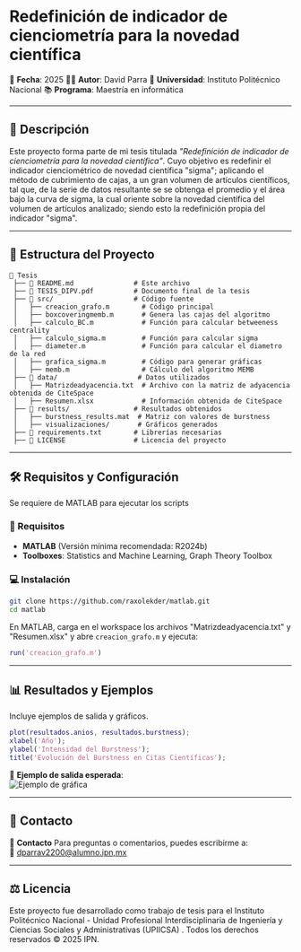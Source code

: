 # **Redefinición de indicador de cienciometría para la novedad científica**

📅 **Fecha**: 2025 
👨‍🎓 **Autor**: David Parra 
🏫 **Universidad**: Instituto Politécnico Nacional 
📚 **Programa**: Maestría en informática 

---

## **📌 Descripción**

 
Este proyecto forma parte de mi tesis titulada *"Redefinición de indicador de cienciometría para la novedad científica"*. Cuyo objetivo es redefinir el indicador cienciométrico de novedad científica "sigma"; aplicando el método de cubrimiento de cajas, a un gran volumen de artículos científicos, tal que, de la serie de datos resultante se se obtenga el promedio y el área bajo la curva de sigma, la cual oriente sobre la novedad científica del volumen de artículos analizado; siendo esto la redefinición propia del indicador "sigma".

---

## **📁 Estructura del Proyecto**

```plaintext
📂 Tesis
 ├── 📜 README.md               # Este archivo
 ├── 📜 TESIS_DIPV.pdf          # Documento final de la tesis
 ├── 📂 src/                    # Código fuente
 │   ├── creacion_grafo.m        # Código principal
 │   ├── boxcoveringmemb.m       # Genera las cajas del algoritmo
 │   ├── calculo_BC.m            # Función para calcular betweeness centrality
 │   ├── calculo_sigma.m         # Función para calcular sigma
 │   ├── diameter.m              # Función para calcular el diametro de la red
 │   ├── grafica_sigma.m         # Código para generar gráficas
 │   ├── memb.m                  # Cálculo del algoritmo MEMB
 ├── 📂 data/                    # Datos utilizados
 │   ├── Matrizdeadyacencia.txt  # Archivo con la matriz de adyacencia obtenida de CiteSpace
 │   ├── Resumen.xlsx            # Información obtenida de CiteSpace
 ├── 📂 results/                # Resultados obtenidos
 │   ├── burstness_results.mat  # Matriz con valores de burstness
 │   ├── visualizaciones/       # Gráficos generados
 ├── 📜 requirements.txt        # Librerías necesarias
 ├── 📜 LICENSE                 # Licencia del proyecto
```

---

## **🛠 Requisitos y Configuración**
Se requiere de MATLAB para ejecutar los scripts

### **🔧 Requisitos**
- **MATLAB** (Versión mínima recomendada: R2024b)  
- **Toolboxes**: Statistics and Machine Learning, Graph Theory Toolbox   

### **💻 Instalación**

```bash
git clone https://github.com/raxolekder/matlab.git
cd matlab
```

En MATLAB, carga en el workspace los archivos "Matrizdeadyacencia.txt" y "Resumen.xlsx" y abre `creacion_grafo.m` y ejecuta:

```matlab
run('creacion_grafo.m')
```
---

## **📊 Resultados y Ejemplos**
Incluye ejemplos de salida y gráficos.

```matlab
plot(resultados.anios, resultados.burstness);
xlabel('Año');
ylabel('Intensidad del Burstness');
title('Evolución del Burstness en Citas Científicas');
```

📌 **Ejemplo de salida esperada**:  
![Ejemplo de gráfica](results/visualizaciones/burstness_plot.png)

---

## **📝 Contacto**

📌 **Contacto**
Para preguntas o comentarios, puedes escribirme a:  
📧 [dparrav2200@alumno.ipn,mx](mailto:dparrav2200@alumno.ipn.mx)  

---

## **⚖️ Licencia**
Este proyecto fue desarrollado como trabajo de tesis para el Instituto Politécnico Nacional - Unidad Profesional Interdisciplinaria de Ingeniería y Ciencias Sociales y Administrativas (UPIICSA) . Todos los derechos reservados © 2025 IPN.
